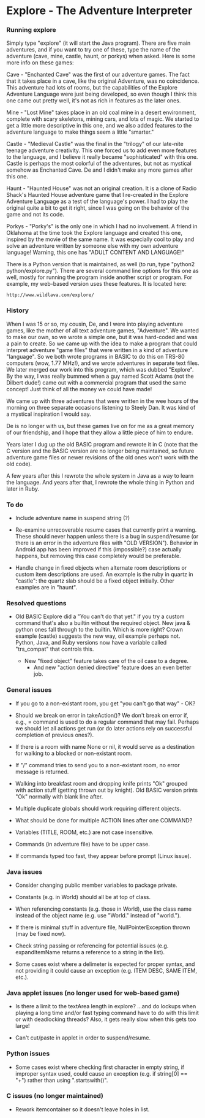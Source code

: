 # Explore - The Adventure Interpreter #


### Running explore ###

Simply type "explore" (it will start the Java program). There are five
main adventures, and if you want to try one of these, type the name of
the adventure (cave, mine, castle, haunt, or porkys) when asked. Here is
some more info on these games:


Cave - "Enchanted Cave" was the first of our adventure games. The fact
that it takes place in a cave, like the original Adventure, was no
coincidence. This adventure had lots of rooms, but the capabilities of the
Explore Adventure Language were just being developed, so even though I think
this one came out pretty well, it's not as rich in features as the later ones.

Mine - "Lost Mine" takes place in an old coal mine in a desert environment,
complete with scary skeletons, mining cars, and lots of magic. We started to
get a little more descriptive in this one, and we also added features to
the adventure language to make things seem a little "smarter."

Castle - "Medieval Castle" was the final in the "trilogy" of our late-nite
teenage adventure creativity. This one forced us to add even more features to
the language, and I believe it really became "sophisticated" with this one.
Castle is perhaps the most colorful of the adventures, but not as mystical
somehow as Enchanted Cave. De and I didn't make any more games after this one.

Haunt - "Haunted House" was not an original creation. It is a clone of
Radio Shack's Haunted House adventure game that I re-created in the
Explore Adventure Language as a test of the language's power. I had to
play the original quite a bit to get it right, since I was going on the
behavior of the game and not its code.

Porkys - "Porky's" is the only one in which I had no involvement. A friend
in Oklahoma at the time took the Explore language and created this one,
inspired by the movie of the same name. It was especially cool to play and
solve an adventure written by someone else with my own adventure language!
Warning, this one has "ADULT CONTENT AND LANGUAGE!"


There is a Python version that is maintained, as well (to run, type
"python2 python/explore.py"). There are several command line options
for this one as well, mostly for running the program inside another script
or program. For example, my web-based version uses these features.
It is located here:

    http://www.wildlava.com/explore/


### History ###

When I was 15 or so, my cousin, De, and I were into playing adventure games,
like the mother of all text adventure games, "Adventure". We wanted to make
our own, so we wrote a simple one, but it was hard-coded and was a pain
to create. So we came up with the idea to make a program that could interpret
adventure "game files" that were written in a kind of adventure "language".
So we both wrote programs in BASIC to do this on TRS-80 computers (wow,
1.77 MHz!), and we wrote adventures in separate text files. We later merged
our work into this program, which was dubbed "Explore". By the way, I was
really bummed when a guy named Scott Adams (not the Dilbert dude!) came out
with a commercial program that used the same concept! Just think of all the
money we could have made!

We came up with three adventures that were written in the wee hours of the
morning on three separate occasions listening to Steely Dan. It was kind of
a mystical inspiration I would say.

De is no longer with us, but these games live on for me as a great memory
of our friendship, and I hope that they allow a little piece of him to endure.

Years later I dug up the old BASIC program and rewrote it in C (note that the
C version and the BASIC version are no longer being maintained, so future
adventure game files or newer revisions of the old ones won't work with the
old code).

A few years after this I rewrote the whole system in Java as a way to learn
the language. And years after that, I rewrote the whole thing in Python and
later in Ruby.


### To do ###

* Include adventure name in suspend string (?)

* Re-examine unrecoverable resume cases that currently print a warning.
  These should never happen unless there is a bug in suspend/resume
  (or there is an error in the adventure files with "OLD VERSION").
  Behavior in Android app has been improved if this (impossible?) case
  actually happens, but removing this case completely would be preferable.

* Handle change in fixed objects when alternate room descriptions or
  custom item descriptions are used. An example is the ruby in quartz
  in "castle": the quartz slab should be a fixed object initially.
  Other examples are in "haunt".


### Resolved questions ###

* Old BASIC Explore did a "You can't do that yet." if you try a custom
  command that's also a builtin without the required object. New
  java & python ones fall through to the builtin. Which is more right?
  Crown example (castle) suggests the new way, oil example perhaps not.
  Python, Java, and Ruby versions now have a variable called "trs_compat"
  that controls this.

  - New "fixed object" feature takes care of the oil case to a degree.
    - And new "action denied directive" feature does an even better job.


### General issues ###

* If you go to a non-existant room, you get "you can't go that way" - OK?

* Should we break on error in takeAction()? We don't break on error if, e.g.,
  = command is used to do a regular command that may fail. Perhaps we should
  let all actions get run (or do later actions rely on successful completion
  of previous ones?).

* If there is a room with name None or nil, it would serve as a destination
  for walking to a blocked or non-existant room.

* If "/" command tries to send you to a non-existant room, no error
  message is returned.

* Walking into breakfast room and dropping knife prints "Ok"
  grouped with action stuff (getting thrown out by knight).
  Old BASIC version prints "Ok" normally with blank line after.

* Multiple duplicate globals should work requiring different objects.

* What should be done for multiple ACTION lines after one COMMAND?

* Variables (TITLE, ROOM, etc.) are not case insensitive.

* Commands (in adventure file) have to be upper case.

* If commands typed too fast, they appear before prompt (Linux issue).


### Java issues ###

* Consider changing public member variables to package private.

* Constants (e.g. in World) should all be at top of class.

* When referencing constants (e.g. those in World), use the class name
  instead of the object name (e.g. use "World." instead of "world.").

* If there is minimal stuff in adventure file, NullPointerException thrown
  (may be fixed now).

* Check string passing or referencing for potential issues
  (e.g. expandItemName returns a reference to a string in the list).

* Some cases exist where a delimeter is expected for proper syntax,
  and not providing it could cause an exception (e.g. ITEM DESC,
  SAME ITEM, etc.).


### Java applet issues (no longer used for web-based game) ###

* Is there a limit to the textArea length in explore?
  ...and do lockups when playing a long time and/or fast typing command<cr>
  have to do with this limit or with deadlocking threads?
  Also, it gets really slow when this gets too large!

* Can't cut/paste in applet in order to suspend/resume.


### Python issues ###

* Some cases exist where checking first character in empty string,
  if improper syntax used, could cause an exception (e.g. if string[0] == "+")
  rather than using ".startswith()".


### C issues (no longer maintained) ###

* Rework itemcontainer so it doesn't leave holes in list.
